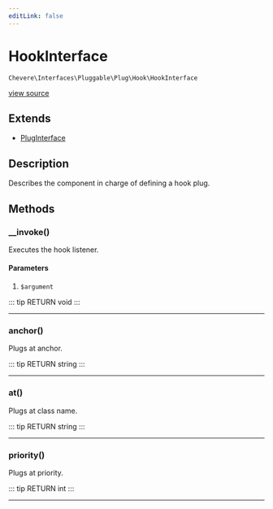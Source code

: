 ```yaml
---
editLink: false
---
```


# HookInterface

`Chevere\Interfaces\Pluggable\Plug\Hook\HookInterface`

[view source](https://github.com/chevere/chevere/blob/master/Pluggable/Plug/Hook/HookInterface.php)

## Extends

- [PlugInterface](../../PlugInterface.md)

## Description

Describes the component in charge of defining a hook plug.

## Methods

### __invoke()

Executes the hook listener.

#### Parameters

1.  `$argument`

::: tip RETURN
void
:::

---

### anchor()

Plugs at anchor.

::: tip RETURN
string
:::

---

### at()

Plugs at class name.

::: tip RETURN
string
:::

---

### priority()

Plugs at priority.

::: tip RETURN
int
:::

---
